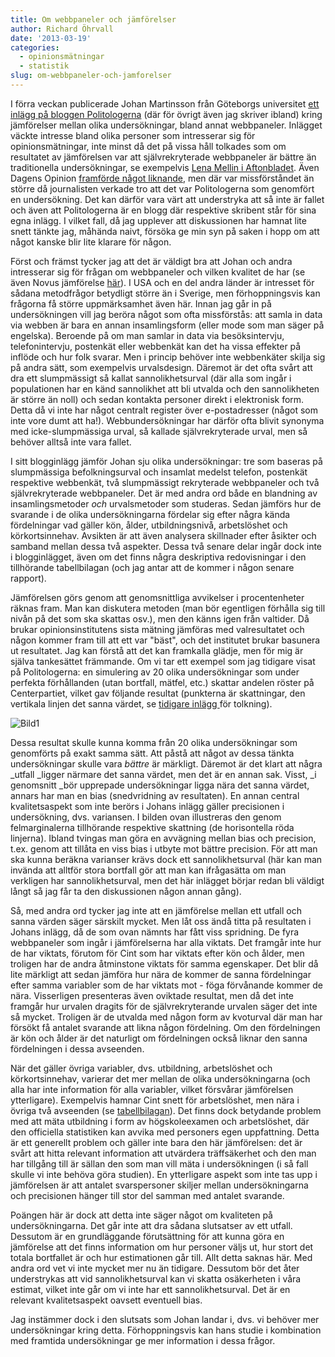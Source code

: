 ```yaml
---
title: Om webbpaneler och jämförelser
author: Richard Öhrvall
date: '2013-03-19'
categories:
  - opinionsmätningar
  - statistik
slug: om-webbpaneler-och-jamforelser
---
```


I förra veckan publicerade Johan Martinsson från Göteborgs universitet [ett inlägg på bloggen Politologerna](http://politologerna.wordpress.com/2013/03/14/webbpaneler-och-slumpmassiga-urval-en-jamforelse-av-sju-undersokningar/) (där för övrigt även jag skriver ibland) kring jämförelser mellan olika undersökningar, bland annat webbpaneler. Inlägget väckte intresse bland olika personer som intresserar sig för opinionsmätningar, inte minst då det på vissa håll tolkades som om resultatet av jämförelsen var att självrekryterade webbpaneler är bättre än traditionella undersökningar, se exempelvis [Lena Mellin i Aftonbladet](http://www.aftonbladet.se/nyheter/kolumnister/lenamellin/article16435876.ab). Även Dagens Opinion [framförde något liknande](http://www.dagensopinion.se/sj%C3%A4lvrekryterat-representerar-lika-bra-som-slumpm%C3%A4ssigt), men där var missförståndet än större då journalisten verkade tro att det var Politologerna som genomfört en undersökning. Det kan därför vara värt att understryka att så inte är fallet och även att Politologerna är en blogg där respektive skribent står för sina egna inlägg. I vilket fall, då jag upplever att diskussionen har hamnat lite snett tänkte jag, måhända naivt, försöka ge min syn på saken i hopp om att något kanske blir lite klarare för någon.

Först och främst tycker jag att det är väldigt bra att Johan och andra intresserar sig för frågan om webbpaneler och vilken kvalitet de har (se även Novus jämförelse [här](http://www.novus.se/media/6065/novus_parallellstudie.pdf)). I USA och en del andra länder är intresset för sådana metodfrågor betydligt större än i Sverige, men förhoppningsvis kan frågorna få större uppmärksamhet även här. Innan jag går in på undersökningen vill jag beröra något som ofta missförstås: att samla in data via webben är bara en annan insamlingsform (eller mode som man säger på engelska). Beroende på om man samlar in data via besöksintervju, telefonintervju, postenkät eller webbenkät kan det ha vissa effekter på inflöde och hur folk svarar. Men i princip behöver inte webbenkäter skilja sig på andra sätt, som exempelvis urvalsdesign. Däremot är det ofta svårt att dra ett slumpmässigt så kallat sannolikhetsurval (där alla som ingår i populationen har en känd sannolikhet att bli utvalda och den sannolikheten är större än noll) och sedan kontakta personer direkt i elektronisk form. Detta då vi inte har något centralt register över e-postadresser (något som inte vore dumt att ha!). Webbundersökningar har därför ofta blivit synonyma med icke-slumpmässiga urval, så kallade självrekryterade urval, men så behöver alltså inte vara fallet.

I sitt blogginlägg jämför Johan sju olika undersökningar: tre som baseras på slumpmässiga befolkningsurval och insamlat medelst telefon, postenkät respektive webbenkät, två slumpmässigt rekryterade webbpaneler och två självrekryterade webbpaneler. Det är med andra ord både en blandning av insamlingsmetoder _och_ urvalsmetoder som studeras. Sedan jämförs hur de svarande i de olika undersökningarna fördelar sig efter några kända fördelningar vad gäller kön, ålder, utbildningsnivå, arbetslöshet och körkortsinnehav. Avsikten är att även analysera skillnader efter åsikter och samband mellan dessa två aspekter. Dessa två senare delar ingår dock inte i blogginlägget, även om det finns några deskriptiva redovisningar i den tillhörande tabellbilagan (och jag antar att de kommer i någon senare rapport).

Jämförelsen görs genom att genomsnittliga avvikelser i procentenheter räknas fram. Man kan diskutera metoden (man bör egentligen förhålla sig till nivån på det som ska skattas osv.), men den känns igen från valtider. Då brukar opinionsinstitutens sista mätning jämföras med valresultatet och någon kommer fram till att ett var "bäst", och det institutet brukar basunera ut resultatet. Jag kan förstå att det kan framkalla glädje, men för mig är själva tankesättet främmande. Om vi tar ett exempel som jag tidigare visat på Politologerna: en simulering av 20 olika undersökningar som under perfekta förhållanden (utan bortfall, mätfel, etc.) skattar andelen röster på Centerpartiet, vilket gav följande resultat (punkterna är skattningar, den vertikala linjen det sanna värdet, se [tidigare inlägg ](http://politologerna.wordpress.com/2013/01/30/den-mytomspunna-felmarginalen/)för tolkning).

![Bild1](/img/wp/Bild1.png)

Dessa resultat skulle kunna komma från 20 olika undersökningar som genomförts på exakt samma sätt. Att påstå att något av dessa tänkta undersökningar skulle vara _bättre_ är märkligt. Däremot är det klart att några _utfall _ligger närmare det sanna värdet, men det är en annan sak. Visst, _i genomsnitt _bör upprepade undersökningar ligga nära det sanna värdet, annars har man en bias (snedvridning av resultaten). En annan central kvalitetsaspekt som inte berörs i Johans inlägg gäller precisionen i undersökning, dvs. variansen. I bilden ovan illustreras den genom felmarginalerna tillhörande respektive skattning (de horisontella röda linjerna). Ibland tvingas man göra en avvägning mellan bias och precision, t.ex. genom att tillåta en viss bias i utbyte mot bättre precision. För att man ska kunna beräkna varianser krävs dock ett sannolikhetsurval (här kan man invända att alltför stora bortfall gör att man kan ifrågasätta om man verkligen har sannolikhetsurval, men det här inlägget börjar redan bli väldigt långt så jag får ta den diskussionen någon annan gång).

Så, med andra ord tycker jag inte att en jämförelse mellan ett utfall och sanna värden säger särskilt mycket. Men låt oss ändå titta på resultaten i Johans inlägg, då de som ovan nämnts har fått viss spridning. De fyra webbpaneler som ingår i jämförelserna har alla viktats. Det framgår inte hur de har viktats, förutom för Cint som har viktats efter kön och ålder, men troligen har de andra åtminstone viktats för samma egenskaper. Det blir då lite märkligt att sedan jämföra hur nära de kommer de sanna fördelningar efter samma variabler som de har viktats mot - föga förvånande kommer de nära. Visserligen presenteras även oviktade resultat, men då det inte framgår hur urvalen dragits för de självrekryterande urvalen säger det inte så mycket. Troligen är de utvalda med någon form av kvoturval där man har försökt få antalet svarande att likna någon fördelning. Om den fördelningen är kön och ålder är det naturligt om fördelningen också liknar den sanna fördelningen i dessa avseenden.

När det gäller övriga variabler, dvs. utbildning, arbetslöshet och körkortsinnehav, varierar det mer mellan de olika undersökningarna (och alla har inte information för alla variabler, vilket försvårar jämförelsen ytterligare). Exempelvis hamnar Cint snett för arbetslöshet, men nära i övriga två avseenden (se [tabellbilagan](https://docs.google.com/file/d/0B_Fff1bUl_0IemZMRlBUeDB4WFE/edit)). Det finns dock betydande problem med att mäta utbildning i form av högskoleexamen och arbetslöshet, där den officiella statistiken kan avvika med personers egen uppfattning. Detta är ett generellt problem och gäller inte bara den här jämförelsen: det är svårt att hitta relevant information att utvärdera träffsäkerhet och den man har tillgång till är sällan den som man vill mäta i undersökningen (i så fall skulle vi inte behöva göra studien). En ytterligare aspekt som inte tas upp i jämförelsen är att antalet svarspersoner skiljer mellan undersökningarna och precisionen hänger till stor del samman med antalet svarande.

Poängen här är dock att detta inte säger något om kvaliteten på undersökningarna. Det går inte att dra sådana slutsatser av ett utfall. Dessutom är en grundläggande förutsättning för att kunna göra en jämförelse att det finns information om hur personer väljs ut, hur stort det totala bortfallet är och hur estimationen går till. Allt detta saknas här. Med andra ord vet vi inte mycket mer nu än tidigare. Dessutom bör det åter understrykas att vid sannolikhetsurval kan vi skatta osäkerheten i våra estimat, vilket inte går om vi inte har ett sannolikhetsurval. Det är en relevant kvalitetsaspekt oavsett eventuell bias.

Jag instämmer dock i den slutsats som Johan landar i, dvs. vi behöver mer undersökningar kring detta. Förhoppningsvis kan hans studie i kombination med framtida undersökningar ge mer information i dessa frågor.
